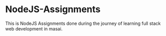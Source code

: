 # NodeJS-Assignments
This is NodeJS Assignments done during the journey of learning full stack web development in masai.
